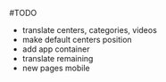 #TODO

- translate centers, categories, videos
- make default centers position
- add app container
- translate remaining
- new pages mobile